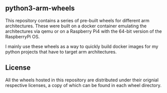 ## python3-arm-wheels

This repository contains a series of pre-built wheels for different arm architectures.
These were built on a docker container emulating the architectures via qemu or on a Raspberry Pi4 with the 64-bit version of the RaspberryPi OS.

I mainly use these wheels as a way to quickly build docker images for my python projects that have to target arm architectures.

## License

All the wheels hosted in this repository are distributed under their orignial respective licenses, a copy of which can be found in each wheel directory.
